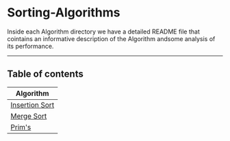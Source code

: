 # Sorting-Algorithms

Inside each Algorithm directory we have a detailed README file that cointains an informative description of the Algorithm andsome analysis of its performance.

___
## Table of contents


| Algorithm           | 
| -------             |
| [Insertion Sort](https://github.com/MAES-Pyramids/Sorting-Algorithms/tree/master/Insertion)  | 
| [Merge Sort](https://github.com/MAES-Pyramids/Sorting-Algorithms/tree/master/Merge)          |
| [Prim's](https://github.com/MAES-Pyramids/Sorting-Algorithms/tree/master/Prim's)             |
